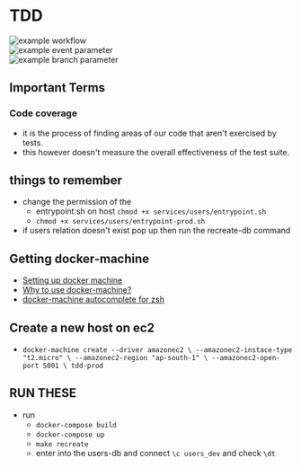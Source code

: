 # TDD

![example workflow](https://github.com/Flask-Apps/TDD-Code-Evaluation/actions/workflows/docker-image.yml/badge.svg)
<br>
![example event parameter](https://github.com/Flask-Apps/TDD-Code-Evaluation/actions/workflows/docker-image.yml/badge.svg?event=push)
<br>
![example branch parameter](https://github.com/Flask-Apps/TDD-Code-Evaluation/actions/workflows/docker-image.yml/badge.svg?branch=main)

## Important Terms

### Code coverage

- it is the process of finding areas of our code that aren't exercised by tests.
- this however doesn't measure the overall effectiveness of the test suite.

## things to remember

- change the permission of the
  - entrypoint.sh on host `chmod +x services/users/entrypoint.sh`
  - `chmod +x services/users/entrypoint-prod.sh`
- if users relation doesn't exist pop up then run the recreate-db command

## Getting docker-machine

- [Setting up docker machine](https://blog.knoldus.com/how-to-launch-ec2-instance-in-aws-using-docker-machine/)
- [Why to use docker-machine?](https://docker-docs.netlify.app/machine/overview/#why-should-i-use-it)
- [docker-machine autocomplete for zsh](https://docker-docs.netlify.app/machine/completion/#zsh)

## Create a new host on ec2

- `docker-machine create --driver amazonec2 \
  --amazonec2-instace-type "t2.micro" \
  --amazonec2-region "ap-south-1" \
  --amazonec2-open-port 5001 \
  tdd-prod`

## RUN THESE

- run
  - `docker-compose build`
  - `docker-compose up`
  - `make recreate`
  - enter into the users-db and connect `\c users_dev` and check `\dt`
